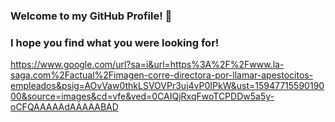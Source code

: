 ### Welcome to my GitHub Profile! 👋

### I hope you find what you were looking for!

https://www.google.com/url?sa=i&url=https%3A%2F%2Fwww.la-saga.com%2Factual%2Fimagen-corre-directora-por-llamar-apestocitos-empleados&psig=AOvVaw0thkLSVOVPr3uj4vP0IPkW&ust=1594771559019000&source=images&cd=vfe&ved=0CAIQjRxqFwoTCPDDw5a5y-oCFQAAAAAdAAAAABAD

<!--
**LordAlienis/LordAlienis** is a ✨ _special_ ✨ repository because its `README.md` (this file) appears on your GitHub profile.

Here are some ideas to get you started:

- 🔭 I’m currently working on ...
- 🌱 I’m currently learning ...
- 👯 I’m looking to collaborate on ...
- 🤔 I’m looking for help with ...
- 💬 Ask me about ...
- 📫 How to reach me: ...
- 😄 Pronouns: ...
- ⚡ Fun fact: ...
-->
